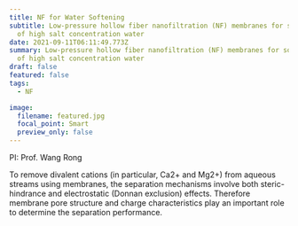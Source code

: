```yaml
---
title: NF for Water Softening
subtitle: Low-pressure hollow fiber nanofiltration (NF) membranes for softening
  of high salt concentration water
date: 2021-09-11T06:11:49.773Z
summary: Low-pressure hollow fiber nanofiltration (NF) membranes for softening
  of high salt concentration water
draft: false
featured: false
tags:
  - NF

image:
  filename: featured.jpg
  focal_point: Smart
  preview_only: false
---
```

<!--StartFragment-->

PI: Prof. Wang Rong

To remove divalent cations (in particular, Ca2+ and Mg2+) from aqueous streams using membranes, the separation mechanisms involve both steric-hindrance and electrostatic (Donnan exclusion) effects. Therefore membrane pore structure and charge characteristics play an important role to determine the separation performance.

<!--EndFragment-->
